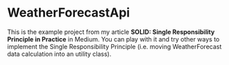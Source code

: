 # WeatherForecastApi

This is the example project from my article **SOLID: Single Responsibility Principle in Practice** in Medium. You can play with it and try other ways to implement the Single Responsibility Principle (i.e. moving WeatherForecast data calculation into an utility class).
